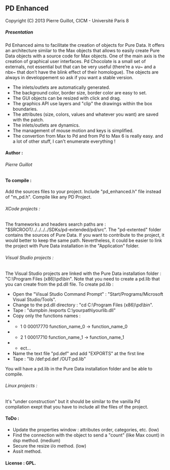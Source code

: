 ## PD Enhanced
<p>Copyright (C) 2013 Pierre Guillot, CICM - Université Paris 8</p>

##### Presentation

Pd Enhanced aims to facilitate the creation of objects for Pure Data. It offers an architecture similar to the Max objects that allows to easily create Pure Data objects with a source code for Max objects. One of the main axis is the creation of graphical user interfaces. Pd Chocolate is a small set of externals, not essential but that can be very useful (there’re a vu~ and a nbx~ that don’t have the blink effect of their homologue). The objects are always in developpement so ask if you want a stable version.

- The inlets/outlets are automatically generated.
- The background color, border size, border color are easy to set.
- The GUI objects can be resized with click and drag.
- The graphics API use layers and "clip" the drawings within the box boundaries.
- The attributes (size, colors, values and whatever you want) are saved with the patch.
- The inlets/outlets are dynamics.
- The management of mouse motion and keys is simplified.
- The convertion from Max to Pd and from Pd to Max 6 is really easy.
and a lot of other stuff, I can't enumerate everything !

#### Author :

###### Pierre Guillot

#### To compile :

Add the sources files to your project. Include "pd_enhanced.h" file instead of "m_pd.h". Compile like any PD Project. 

###### XCode projects :

The frameworks and headers search paths are : "$SRCROOT/../../../../SDKs/pd-extended/pd/src".
The "pd-extented" folder contains the sources of Pure Data. If you want to contribute to the project, it would better to keep the same path.
Nevertheless, it could be easier to link the project with Pure Data installation in the "Application" folder.

###### Visual Studio projects :

The Visual Studio projects are linked with the Pure Data installation folder : "C:\Program Files (x86)\pd\bin\". 
Note that you need to create a pd.lib that you can create from the pd.dll file.
To create pd.lib :

- Open the "Visual Studio Command Prompt" : "Start/Programs/Microsoft Visual Studio/Tools".
- Change to the pd.dll directory : "cd C:\Program Files (x86)\pd\bin\".
- Tape : "dumpbin /exports C:\yourpath\yourlib.dll"
- Copy only the functions names :
- - 1    0 00017770 function_name_0 -> function_name_0
- - 2    1 00017710 function_name_1 -> function_name_1
- - ect...
- Name the text file "pd.def" and add "EXPORTS" at the first line
- Tape : "lib /def:pd.def /OUT:pd.lib"
<p>You will have a pd.lib in the Pure Data installation folder and be able to compile.</p>

###### Linux projects :

It's "under construction" but it should be similar to the vanilla Pd compilation exept that you have to include all the files of the project.

#### ToDo :
- Update the properties window : attributes order, categories, etc. (low)
- Find the connection with the object to send a "count" (like Max count) in dsp method. (medium)
- Secure the resize i/o method. (low)
- Assit method.

#### License : GPL.


